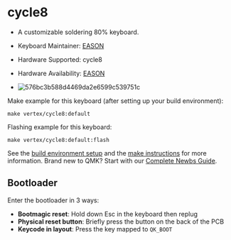 # cycle8

* A customizable soldering 80% keyboard.

* Keyboard Maintainer: [EASON](https://github.com/EasonQian1)
* Hardware Supported: cycle8
* Hardware Availability: [EASON](https://github.com/EasonQian1)
* ![576bc3b588d4469da2e6599c539751c](https://github.com/Vertex-kb/qmk_firmware/assets/102476474/d93cc50a-b54c-48f7-ad62-f7676e5f2c8c)


Make example for this keyboard (after setting up your build environment):

    make vertex/cycle8:default

Flashing example for this keyboard:

    make vertex/cycle8:default:flash

See the [build environment setup](https://docs.qmk.fm/#/getting_started_build_tools) and the [make instructions](https://docs.qmk.fm/#/getting_started_make_guide) for more information. Brand new to QMK? Start with our [Complete Newbs Guide](https://docs.qmk.fm/#/newbs).

## Bootloader

Enter the bootloader in 3 ways:

* **Bootmagic reset**: Hold down Esc in the keyboard then replug
* **Physical reset button**: Briefly press the button on the back of the PCB
* **Keycode in layout**: Press the key mapped to `QK_BOOT`
